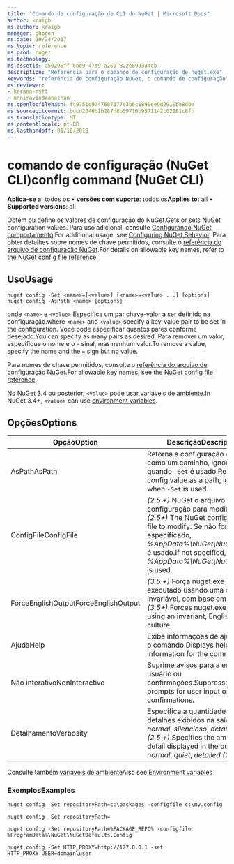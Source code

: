 ```yaml
---
title: "Comando de configuração de CLI do NuGet | Microsoft Docs"
author: kraigb
ms.author: kraigb
manager: ghogen
ms.date: 10/24/2017
ms.topic: reference
ms.prod: nuget
ms.technology: 
ms.assetid: a50295ff-8be9-47d9-a260-822e899334cb
description: "Referência para o comando de configuração de nuget.exe"
keywords: "referência de configuração NuGet, o comando de configuração"
ms.reviewer:
- karann-msft
- unniravindranathan
ms.openlocfilehash: f49751d9747687177e3b6c1890ee9d2919be8d0e
ms.sourcegitcommit: bdcd2046b1b187d8b59716b9571142c02181c8fb
ms.translationtype: MT
ms.contentlocale: pt-BR
ms.lasthandoff: 01/10/2018
---
```

# <a name="config-command-nuget-cli"></a><span data-ttu-id="1373e-104">comando de configuração (NuGet CLI)</span><span class="sxs-lookup"><span data-stu-id="1373e-104">config command (NuGet CLI)</span></span>

<span data-ttu-id="1373e-105">**Aplica-se a:** todos os &bullet; **versões com suporte**: todos os</span><span class="sxs-lookup"><span data-stu-id="1373e-105">**Applies to:** all &bullet; **Supported versions**: all</span></span>

<span data-ttu-id="1373e-106">Obtém ou define os valores de configuração do NuGet.</span><span class="sxs-lookup"><span data-stu-id="1373e-106">Gets or sets NuGet configuration values.</span></span> <span data-ttu-id="1373e-107">Para uso adicional, consulte [Configurando NuGet comportamento](../consume-packages/configuring-nuget-behavior.md).</span><span class="sxs-lookup"><span data-stu-id="1373e-107">For additional usage, see [Configuring NuGet Behavior](../consume-packages/configuring-nuget-behavior.md).</span></span> <span data-ttu-id="1373e-108">Para obter detalhes sobre nomes de chave permitidos, consulte o [referência do arquivo de configuração NuGet](../Schema/nuget-config-file.md).</span><span class="sxs-lookup"><span data-stu-id="1373e-108">For details on allowable key names, refer to the [NuGet config file reference](../Schema/nuget-config-file.md).</span></span>

## <a name="usage"></a><span data-ttu-id="1373e-109">Uso</span><span class="sxs-lookup"><span data-stu-id="1373e-109">Usage</span></span>

```
nuget config -Set <name>=[<value>] [<name>=<value> ...] [options]
nuget config -AsPath <name> [options]
```

<span data-ttu-id="1373e-110">onde `<name>` e `<value>` Especifica um par chave-valor a ser definido na configuração.</span><span class="sxs-lookup"><span data-stu-id="1373e-110">where `<name>` and `<value>` specify a key-value pair to be set in the configuration.</span></span> <span data-ttu-id="1373e-111">Você pode especificar quantos pares conforme desejado.</span><span class="sxs-lookup"><span data-stu-id="1373e-111">You can specify as many pairs as desired.</span></span> <span data-ttu-id="1373e-112">Para remover um valor, especifique o nome e o `=` sinal, mas nenhum valor.</span><span class="sxs-lookup"><span data-stu-id="1373e-112">To remove a value, specify the name and the `=` sign but no value.</span></span>

<span data-ttu-id="1373e-113">Para nomes de chave permitidos, consulte o [referência do arquivo de configuração NuGet](../Schema/nuget-config-file.md).</span><span class="sxs-lookup"><span data-stu-id="1373e-113">For allowable key names, see the [NuGet config file reference](../Schema/nuget-config-file.md).</span></span>

<span data-ttu-id="1373e-114">No NuGet 3.4 ou posterior, `<value>` pode usar [variáveis de ambiente](cli-ref-environment-variables.md).</span><span class="sxs-lookup"><span data-stu-id="1373e-114">In NuGet 3.4+, `<value>` can use [environment variables](cli-ref-environment-variables.md).</span></span>

## <a name="options"></a><span data-ttu-id="1373e-115">Opções</span><span class="sxs-lookup"><span data-stu-id="1373e-115">Options</span></span>

| <span data-ttu-id="1373e-116">Opção</span><span class="sxs-lookup"><span data-stu-id="1373e-116">Option</span></span> | <span data-ttu-id="1373e-117">Descrição</span><span class="sxs-lookup"><span data-stu-id="1373e-117">Description</span></span> |
| --- | --- |
| <span data-ttu-id="1373e-118">AsPath</span><span class="sxs-lookup"><span data-stu-id="1373e-118">AsPath</span></span> | <span data-ttu-id="1373e-119">Retorna a configuração do valor como um caminho, ignorado quando `-Set` é usado.</span><span class="sxs-lookup"><span data-stu-id="1373e-119">Returns the config value as a path, ignored when `-Set` is used.</span></span> |
| <span data-ttu-id="1373e-120">ConfigFile</span><span class="sxs-lookup"><span data-stu-id="1373e-120">ConfigFile</span></span> | <span data-ttu-id="1373e-121">*(2.5 +)*  NuGet o arquivo de configuração para modificar.</span><span class="sxs-lookup"><span data-stu-id="1373e-121">*(2.5+)* The NuGet configuration file to modify.</span></span> <span data-ttu-id="1373e-122">Se não for especificado, *%AppData%\NuGet\NuGet.Config* é usado.</span><span class="sxs-lookup"><span data-stu-id="1373e-122">If not specified, *%AppData%\NuGet\NuGet.Config* is used.</span></span> |
| <span data-ttu-id="1373e-123">ForceEnglishOutput</span><span class="sxs-lookup"><span data-stu-id="1373e-123">ForceEnglishOutput</span></span> | <span data-ttu-id="1373e-124">*(3.5 +)*  Força nuget.exe para ser executado usando uma cultura invariável, com base em inglês.</span><span class="sxs-lookup"><span data-stu-id="1373e-124">*(3.5+)* Forces nuget.exe to run using an invariant, English-based culture.</span></span> |
| <span data-ttu-id="1373e-125">Ajuda</span><span class="sxs-lookup"><span data-stu-id="1373e-125">Help</span></span> | <span data-ttu-id="1373e-126">Exibe informações de ajuda para o comando.</span><span class="sxs-lookup"><span data-stu-id="1373e-126">Displays help information for the command.</span></span> |
| <span data-ttu-id="1373e-127">Não interativo</span><span class="sxs-lookup"><span data-stu-id="1373e-127">NonInteractive</span></span> | <span data-ttu-id="1373e-128">Suprime avisos para a entrada do usuário ou confirmações.</span><span class="sxs-lookup"><span data-stu-id="1373e-128">Suppresses prompts for user input or confirmations.</span></span> |
| <span data-ttu-id="1373e-129">Detalhamento</span><span class="sxs-lookup"><span data-stu-id="1373e-129">Verbosity</span></span> | <span data-ttu-id="1373e-130">Especifica a quantidade de detalhes exibidos na saída: *normal*, *silencioso*, *detalhadas (2.5 +)*.</span><span class="sxs-lookup"><span data-stu-id="1373e-130">Specifies the amount of detail displayed in the output: *normal*, *quiet*, *detailed (2.5+)*.</span></span> |

<span data-ttu-id="1373e-131">Consulte também [variáveis de ambiente](cli-ref-environment-variables.md)</span><span class="sxs-lookup"><span data-stu-id="1373e-131">Also see [Environment variables](cli-ref-environment-variables.md)</span></span>

### <a name="examples"></a><span data-ttu-id="1373e-132">Exemplos</span><span class="sxs-lookup"><span data-stu-id="1373e-132">Examples</span></span>

```
nuget config -Set repositoryPath=c:\packages -configfile c:\my.config

nuget config -Set repositoryPath=

nuget config -Set repositoryPath=%PACKAGE_REPO% -configfile %ProgramData%\NuGet\NuGetDefaults.Config

nuget config -Set HTTP_PROXY=http://127.0.0.1 -set HTTP_PROXY.USER=domain\user
```
